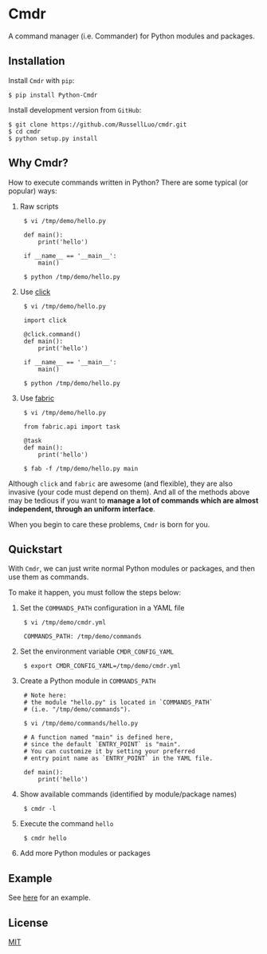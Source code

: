 Cmdr
====

A command manager (i.e. Commander) for Python modules and packages.


Installation
------------

Install `Cmdr` with `pip`:

    $ pip install Python-Cmdr

Install development version from `GitHub`:

    $ git clone https://github.com/RussellLuo/cmdr.git
    $ cd cmdr
    $ python setup.py install


Why Cmdr?
---------

How to execute commands written in Python? There are some typical (or popular) ways:

1. Raw scripts

        $ vi /tmp/demo/hello.py

        def main():
            print('hello')

        if __name__ == '__main__':
            main()

        $ python /tmp/demo/hello.py

2. Use [click][1]

        $ vi /tmp/demo/hello.py

        import click

        @click.command()
        def main():
            print('hello')

        if __name__ == '__main__':
            main()

        $ python /tmp/demo/hello.py


3. Use [fabric][2]

        $ vi /tmp/demo/hello.py

        from fabric.api import task

        @task
        def main():
            print('hello')

        $ fab -f /tmp/demo/hello.py main

Although `click` and `fabric` are awesome (and flexible), they are also invasive (your code must depend on them). And all of the methods above may be tedious if you want to **manage a lot of commands which are almost independent, through an uniform interface**.

When you begin to care these problems, `Cmdr` is born for you.


Quickstart
----------

With `Cmdr`, we can just write normal Python modules or packages, and then use them as commands.

To make it happen, you must follow the steps below:

1. Set the `COMMANDS_PATH` configuration in a YAML file

        $ vi /tmp/demo/cmdr.yml

        COMMANDS_PATH: /tmp/demo/commands

2. Set the environment variable `CMDR_CONFIG_YAML`

        $ export CMDR_CONFIG_YAML=/tmp/demo/cmdr.yml

3. Create a Python module in `COMMANDS_PATH`

        # Note here:
        # the module "hello.py" is located in `COMMANDS_PATH`
        # (i.e. "/tmp/demo/commands").

        $ vi /tmp/demo/commands/hello.py

        # A function named "main" is defined here,
        # since the default `ENTRY_POINT` is "main".
        # You can customize it by setting your preferred
        # entry point name as `ENTRY_POINT` in the YAML file.

        def main():
            print('hello')

4. Show available commands (identified by module/package names)

        $ cmdr -l

5. Execute the command `hello`

        $ cmdr hello

6. Add more Python modules or packages


Example
-------

See [here][3] for an example.


License
-------

[MIT][4]


[1]: https://github.com/mitsuhiko/click
[2]: https://github.com/fabric/fabric
[3]: https://github.com/RussellLuo/cmdr/tree/master/example
[4]: http://opensource.org/licenses/MIT
